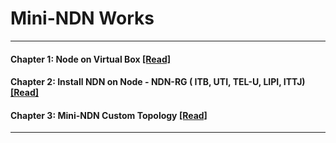  # Mini-NDN Works 
 ***
 #### Chapter 1: Node on Virtual Box [[Read]](https://github.com/syaifulahdan/Mini-NDN-Work/blob/main/Chapter-1.md)
 #### Chapter 2: Install NDN on Node - NDN-RG ( ITB, UTI, TEL-U, LIPI, ITTJ) [[Read]](https://github.com/syaifulahdan/Mini-NDN-Work/blob/main/Chapter-2.md)
 #### Chapter 3: Mini-NDN Custom Topology [[Read]](https://github.com/syaifulahdan/Mini-NDN-Work/blob/main/Chapter-3.md)  
 *** 
